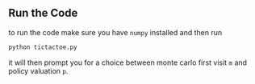 ## Run the Code

to run the code make sure you have `numpy` installed and then run

```bash
python tictactoe.py
```

it will then prompt you for a choice between monte carlo first visit `m` and policy valuation `p`.

